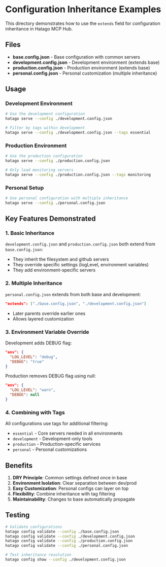 # Configuration Inheritance Examples

This directory demonstrates how to use the `extends` field for configuration inheritance in Hatago MCP Hub.

## Files

- **base.config.json** - Base configuration with common servers
- **development.config.json** - Development environment (extends base)
- **production.config.json** - Production environment (extends base)
- **personal.config.json** - Personal customization (multiple inheritance)

## Usage

### Development Environment

```bash
# Use the development configuration
hatago serve --config ./development.config.json

# Filter by tags within development
hatago serve --config ./development.config.json --tags essential
```

### Production Environment

```bash
# Use the production configuration
hatago serve --config ./production.config.json

# Only load monitoring servers
hatago serve --config ./production.config.json --tags monitoring
```

### Personal Setup

```bash
# Use personal configuration with multiple inheritance
hatago serve --config ./personal.config.json
```

## Key Features Demonstrated

### 1. Basic Inheritance

`development.config.json` and `production.config.json` both extend from `base.config.json`:

- They inherit the filesystem and github servers
- They override specific settings (logLevel, environment variables)
- They add environment-specific servers

### 2. Multiple Inheritance

`personal.config.json` extends from both base and development:

```json
"extends": ["./base.config.json", "./development.config.json"]
```

- Later parents override earlier ones
- Allows layered customization

### 3. Environment Variable Override

Development adds DEBUG flag:

```json
"env": {
  "LOG_LEVEL": "debug",
  "DEBUG": "true"
}
```

Production removes DEBUG flag using null:

```json
"env": {
  "LOG_LEVEL": "warn",
  "DEBUG": null
}
```

### 4. Combining with Tags

All configurations use tags for additional filtering:

- `essential` - Core servers needed in all environments
- `development` - Development-only tools
- `production` - Production-specific services
- `personal` - Personal customizations

## Benefits

1. **DRY Principle**: Common settings defined once in base
2. **Environment Isolation**: Clear separation between dev/prod
3. **Easy Customization**: Personal configs can layer on top
4. **Flexibility**: Combine inheritance with tag filtering
5. **Maintainability**: Changes to base automatically propagate

## Testing

```bash
# Validate configurations
hatago config validate --config ./base.config.json
hatago config validate --config ./development.config.json
hatago config validate --config ./production.config.json
hatago config validate --config ./personal.config.json

# Test inheritance resolution
hatago config show --config ./development.config.json
```
